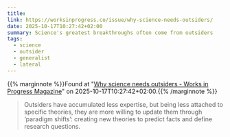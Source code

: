```yaml
---
title:
link: https://worksinprogress.co/issue/why-science-needs-outsiders/
date: 2025-10-17T10:27:42+02:00
summary: Science's greatest breakthroughs often come from outsiders
tags:
  - science
  - outsider
  - generalist
  - lateral
---
```

{{% marginnote %}}Found at "[Why science needs outsiders - Works in Progress Magazine](https://web.archive.org/web/20251017102742/https://worksinprogress.co/issue/why-science-needs-outsiders/)" on 2025-10-17T10:27:42+02:00.{{% /marginnote %}}

> Outsiders have accumulated less expertise, but being less attached to specific theories, they are more willing to update them through ‘paradigm shifts’: creating new theories to predict facts and define research questions.
